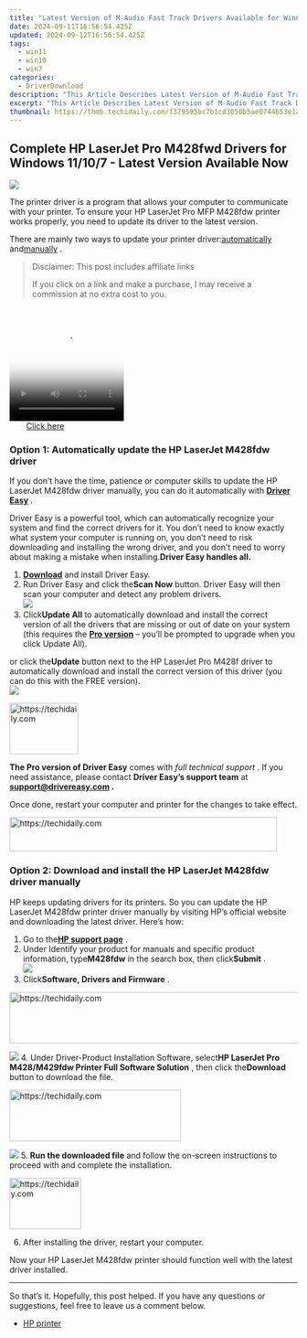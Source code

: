 ```yaml
---
title: "Latest Version of M-Audio Fast Track Drivers Available for Windows Users - Compatible with OS: 10, 7, 8 and 8.1"
date: 2024-09-11T16:56:54.425Z
updated: 2024-09-12T16:56:54.425Z
tags:
  - win11
  - win10
  - win7
categories:
  - DriverDownload
description: "This Article Describes Latest Version of M-Audio Fast Track Drivers Available for Windows Users - Compatible with OS: 10, 7, 8 and 8.1"
excerpt: "This Article Describes Latest Version of M-Audio Fast Track Drivers Available for Windows Users - Compatible with OS: 10, 7, 8 and 8.1"
thumbnail: https://thmb.techidaily.com/f379595bc7b1cd3050b5ae0744653e1ab5e0a38460cd4cd6298021feb9a9cc65.jpg
---
```


## Complete HP LaserJet Pro M428fwd Drivers for Windows 11/10/7 - Latest Version Available Now

![](https://images.drivereasy.com/wp-content/uploads/2021/07/hp-LJM428fdw-printer.jpg)

 The printer driver is a program that allows your computer to communicate with your printer. To ensure your HP LaserJet Pro MFP M428fdw printer works properly, you need to update its driver to the latest version.

 There are mainly two ways to update your printer driver:[automatically](https://tools.techidaily.com/drivereasy/download/) and[manually](https://tools.techidaily.com/drivereasy/download/) .

>  Disclaimer: This post includes affiliate links
>
>  If you click on a link and make a purchase, I may receive a commission at no extra cost to you.
>

<!-- affiliate ads begin -->
<span id="1328683">
					<video width="200" height="200" style="cursor:pointer"
           poster="//a.impactradius-go.com/display-clicktoplayimage/1328683.png"
           onclick="if(!this.playClicked){this.play();this.setAttribute('controls',true);this.playClicked=true;}">
	   <source src="//a.impactradius-go.com/display-ad/15852-1328683">
	   <img src="//a.impactradius-go.com/display-clicktoplayimage/1328683.png" style="border: none; height: 100%; width: 100%; object-fit: contain">
	</video>
	<div style="width:125px;text-align:center"><a href="javascript:window.open(decodeURIComponent('https%3A%2F%2Fthefitville.pxf.io%2Fc%2F5597632%2F1328683%2F15852'), '_blank');void(0);">Click here</a></div>
</span>
<img height="0" width="0" src="https://imp.pxf.io/i/5597632/1328683/15852" style="position:absolute;visibility:hidden;" border="0" />
<!-- affiliate ads end -->

### Option 1: Automatically update the HP LaserJet M428fdw driver

 If you don’t have the time, patience or computer skills to update the HP LaserJet M428fdw driver manually, you can do it automatically with **[Driver Easy](https://tools.techidaily.com/drivereasy/download/)**  .

 Driver Easy is a powerful tool, which can automatically recognize your system and find the correct drivers for it. You don’t need to know exactly what system your computer is running on, you don’t need to risk downloading and installing the wrong driver, and you don’t need to worry about making a mistake when installing.**Driver Easy handles all.**

1. **[Download](https://tools.techidaily.com/drivereasy/download/)**  and install Driver Easy.
2. Run Driver Easy and click the**Scan Now** button. Driver Easy will then scan your computer and detect any problem drivers.  
![](https://images.drivereasy.com/wp-content/uploads/2021/07/scan-18.jpg)
3. Click**Update All** to automatically download and install the correct version of all the drivers that are missing or out of date on your system (this requires the **[Pro version](https://tools.techidaily.com/drivereasy/download/)**  – you’ll be prompted to upgrade when you click Update All).  

 or click the**Update** button next to the HP LaserJet Pro M428f driver to automatically download and install the correct version of this driver (you can do this with the FREE version).  
![](https://images.drivereasy.com/wp-content/uploads/2021/07/hp-ljm428.jpg)

<!-- affiliate ads begin -->
<a href="https://aligracehair.sjv.io/c/5597632/2135407/19272" target="_top" id="2135407">
  <img src="//a.impactradius-go.com/display-ad/19272-2135407" border="0" alt="https://techidaily.com" width="120" height="90"/>
</a>
<img height="0" width="0" src="https://aligracehair.sjv.io/i/5597632/2135407/19272" style="position:absolute;visibility:hidden;" border="0" />
<!-- affiliate ads end -->

**The Pro version of Driver Easy** comes with _full technical support_ . If you need assistance, please contact **Driver Easy’s support team** at **[support@drivereasy.com](https://tools.techidaily.com/drivereasy/download/) .**

 Once done, restart your computer and printer for the changes to take effect.

<!-- affiliate ads begin -->
<a href="https://bluettius.sjv.io/c/5597632/2139122/17108" target="_top" id="2139122">
  <img src="//a.impactradius-go.com/display-ad/17108-2139122" border="0" alt="https://techidaily.com" width="468" height="60"/>
</a>
<img height="0" width="0" src="https://bluettius.sjv.io/i/5597632/2139122/17108" style="position:absolute;visibility:hidden;" border="0" />
<!-- affiliate ads end -->

### Option 2: Download and install the HP LaserJet M428fdw driver manually

 HP keeps updating drivers for its printers. So you can update the HP LaserJet M428fdw printer driver manually by visiting HP’s official website and downloading the latest driver. Here’s how:

1. Go to the[**HP support page**](https://support.hp.com/us-en) .
2. Under Identify your product for manuals and specific product information, type**M428fdw** in the search box, then click**Submit** .  
![](https://images.drivereasy.com/wp-content/uploads/2021/07/m428fdw.jpg)
3. Click**Software, Drivers and Firmware** .  

<!-- affiliate ads begin -->
<a href="https://ephamedtechinc.pxf.io/c/5597632/2136622/26400" target="_top" id="2136622">
  <img src="//a.impactradius-go.com/display-ad/26400-2136622" border="0" alt="https://techidaily.com" width="728" height="90"/>
</a>
<img height="0" width="0" src="https://ephamedtechinc.pxf.io/i/5597632/2136622/26400" style="position:absolute;visibility:hidden;" border="0" />
<!-- affiliate ads end -->

![](https://images.drivereasy.com/wp-content/uploads/2021/07/software-drivers-firmware.jpg)
4. Under Driver-Product Installation Software, select**HP LaserJet Pro M428/M429fdw Printer Full Software Solution** , then click the**Download** button to download the file.  

<!-- affiliate ads begin -->
<a href="https://25home.pxf.io/c/5597632/2123477/16836" target="_top" id="2123477">
  <img src="//a.impactradius-go.com/display-ad/16836-2123477" border="0" alt="https://techidaily.com" width="300" height="90"/>
</a>
<img height="0" width="0" src="https://25home.pxf.io/i/5597632/2123477/16836" style="position:absolute;visibility:hidden;" border="0" />
<!-- affiliate ads end -->

![](https://images.drivereasy.com/wp-content/uploads/2021/07/HP-LaserJet-Pro-M428-M429fdw-Printer.jpg)
5. **Run the downloaded file** and follow the on-screen instructions to proceed with and complete the installation.

<!-- affiliate ads begin -->
<a href="https://25home.pxf.io/c/5597632/2123468/16836" target="_top" id="2123468">
  <img src="//a.impactradius-go.com/display-ad/16836-2123468" border="0" alt="https://techidaily.com" width="125" height="90"/>
</a>
<img height="0" width="0" src="https://25home.pxf.io/i/5597632/2123468/16836" style="position:absolute;visibility:hidden;" border="0" />
<!-- affiliate ads end -->

6. After installing the driver, restart your computer.

 Now your HP LaserJet M428fdw printer should function well with the latest driver installed.

---

 So that’s it. Hopefully, this post helped. If you have any questions or suggestions, feel free to leave us a comment below.

* [HP printer](https://tools.techidaily.com/drivereasy/download/)

<ins class="adsbygoogle"
     style="display:block"
     data-ad-format="autorelaxed"
     data-ad-client="ca-pub-7571918770474297"
     data-ad-slot="1223367746"></ins>

<ins class="adsbygoogle"
     style="display:block"
     data-ad-client="ca-pub-7571918770474297"
     data-ad-slot="8358498916"
     data-ad-format="auto"
     data-full-width-responsive="true"></ins>



